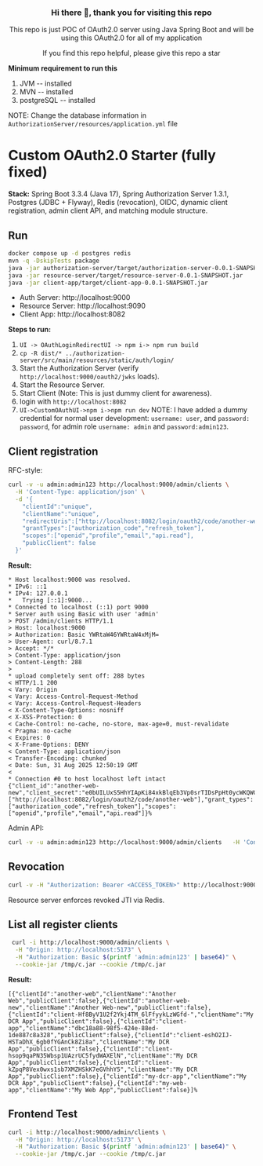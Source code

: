 <h3 align="center"> Hi there 👋, thank you for visiting this repo</h3>

<p align="center"> This repo is just POC of OAuth2.0 server using Java Spring Boot and will be using this OAuth2.0 for all of my application</p>

<p align="center"> If you find this repo helpful, please give this repo a star </p>


**Minimum requirement to run this**
1. JVM         -- installed
2. MVN         -- installed
3. postgreSQL  -- installed

NOTE: Change the database information in `AuthorizationServer/resources/application.yml` file


# Custom OAuth2.0 Starter (fully fixed)

**Stack:** Spring Boot 3.3.4 (Java 17), Spring Authorization Server 1.3.1, Postgres (JDBC + Flyway), Redis (revocation), OIDC, dynamic client registration, admin client API, and matching module structure.

## Run
```bash
docker compose up -d postgres redis
mvn -q -DskipTests package
java -jar authorization-server/target/authorization-server-0.0.1-SNAPSHOT.jar
java -jar resource-server/target/resource-server-0.0.1-SNAPSHOT.jar
java -jar client-app/target/client-app-0.0.1-SNAPSHOT.jar
```

- Auth Server: http://localhost:9000
- Resource Server: http://localhost:9090
- Client App: http://localhost:8082

**Steps to run:**
1. ```UI -> OAuthLoginRedirectUI -> npm i-> npm run build```
2. ```cp -R dist/* ../authorization-server/src/main/resources/static/auth/login/```
3. Start the Authorization Server (verify `http://localhost:9000/oauth2/jwks` loads).
4. Start the Resource Server.
5. Start Client (Note: This is just dummy client for awareness).
6. login with `http://localhost:8082`
7. ```UI->CustomOAuthUI->npm i->npm run dev```
NOTE: I have added a dummy credential for normal user development: `username: user`, and `password: password`, for admin role `username: admin` and `password:admin123`.

## Client registration
RFC-style:
```bash
curl -v -u admin:admin123 http://localhost:9000/admin/clients \
  -H 'Content-Type: application/json' \
  -d '{
    "clientId":"unique",
    "clientName":"unique",
    "redirectUris":["http://localhost:8082/login/oauth2/code/another-web"],
    "grantTypes":["authorization_code","refresh_token"],
    "scopes":["openid","profile","email","api.read"],
    "publicClient": false
  }'
```
**Result:**
```
* Host localhost:9000 was resolved.
* IPv6: ::1
* IPv4: 127.0.0.1
*   Trying [::1]:9000...
* Connected to localhost (::1) port 9000
* Server auth using Basic with user 'admin'
> POST /admin/clients HTTP/1.1
> Host: localhost:9000
> Authorization: Basic YWRtaW46YWRtaW4xMjM=
> User-Agent: curl/8.7.1
> Accept: */*
> Content-Type: application/json
> Content-Length: 288
> 
* upload completely sent off: 288 bytes
< HTTP/1.1 200 
< Vary: Origin
< Vary: Access-Control-Request-Method
< Vary: Access-Control-Request-Headers
< X-Content-Type-Options: nosniff
< X-XSS-Protection: 0
< Cache-Control: no-cache, no-store, max-age=0, must-revalidate
< Pragma: no-cache
< Expires: 0
< X-Frame-Options: DENY
< Content-Type: application/json
< Transfer-Encoding: chunked
< Date: Sun, 31 Aug 2025 12:50:19 GMT
< 
* Connection #0 to host localhost left intact
{"client_id":"another-web-new","client_secret":"e0bUILUxS5HhYIApKi84xkBlqEb3Vp0srTIDsPpHt0ycWKQWCV39dERjvZ6KBay5","redirect_uris":["http://localhost:8082/login/oauth2/code/another-web"],"grant_types":["authorization_code","refresh_token"],"scopes":["openid","profile","email","api.read"]}%  
```

Admin API:
```bash
curl -v -u admin:admin123 http://localhost:9000/admin/clients   -H 'Content-Type: application/json'   -d '{"clientId":"client-app","clientName":"Client App","redirectUris":["http://127.0.0.1:8082/login/oauth2/code/client-app"],"grantTypes":["authorization_code","refresh_token"],"scopes":["openid","profile","email","api.read"],"publicClient":false,"clientSecret":"client-secret"}'
```

## Revocation
```bash
curl -v -H "Authorization: Bearer <ACCESS_TOKEN>" http://localhost:9000/revoke
```
Resource server enforces revoked JTI via Redis.

## List all register clients
```bash
 curl -i http://localhost:9000/admin/clients \
  -H "Origin: http://localhost:5173" \
  -H "Authorization: Basic $(printf 'admin:admin123' | base64)" \
  --cookie-jar /tmp/c.jar --cookie /tmp/c.jar
```
**Result:**
```
[{"clientId":"another-web","clientName":"Another Web","publicClient":false},{"clientId":"another-web-new","clientName":"Another Web-new","publicClient":false},{"clientId":"client-Hf8ByV1U2f2Ykj4TM_6lFfyykLzWGfd-","clientName":"My DCR App","publicClient":false},{"clientId":"client-app","clientName":"dbc18a88-98f5-424e-88ed-1de887c8a328","publicClient":false},{"clientId":"client-eshO2IJ-HSTaDhX_6gb0fYGAnCk8Zi8a","clientName":"My DCR App","publicClient":false},{"clientId":"client-hsop9qaPN35Wbsp1UAzrUC5fydWAXElN","clientName":"My DCR App","publicClient":false},{"clientId":"client-kZpqP8Vex0wxs1sb7XMZHSkK7eGVhhY5","clientName":"My DCR App","publicClient":false},{"clientId":"my-dcr-app","clientName":"My DCR App","publicClient":false},{"clientId":"my-web-app","clientName":"My Web App","publicClient":false}]%
```
## Frontend Test
```bash
curl -i http://localhost:9000/admin/clients \
  -H "Origin: http://localhost:5173" \
  -H "Authorization: Basic $(printf 'admin:admin123' | base64)" \
  --cookie-jar /tmp/c.jar --cookie /tmp/c.jar
```


